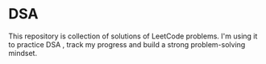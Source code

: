 # DSA
This repository is collection of solutions of LeetCode problems. I'm using it to practice DSA , track my progress and build a strong problem-solving mindset. 
